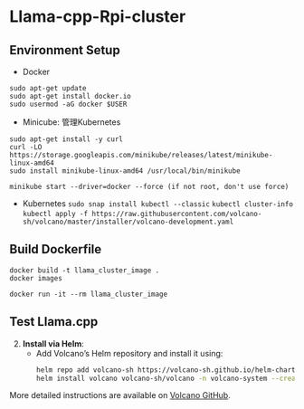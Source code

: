 # Llama-cpp-Rpi-cluster

## Environment Setup

* Docker
```
sudo apt-get update
sudo apt-get install docker.io
sudo usermod -aG docker $USER
```
* Minicube: 管理Kubernetes
```
sudo apt-get install -y curl
curl -LO https://storage.googleapis.com/minikube/releases/latest/minikube-linux-amd64
sudo install minikube-linux-amd64 /usr/local/bin/minikube

minikube start --driver=docker --force (if not root, don't use force)

```

* Kubernetes 
`sudo snap install kubectl --classic`
`kubectl cluster-info`
`kubectl apply -f https://raw.githubusercontent.com/volcano-sh/volcano/master/installer/volcano-development.yaml`

## Build Dockerfile
```
docker build -t llama_cluster_image .
docker images
```

`docker run -it --rm llama_cluster_image`

## Test Llama.cpp



2. **Install via Helm**:
   - Add Volcano’s Helm repository and install it using:
     ```bash
     helm repo add volcano-sh https://volcano-sh.github.io/helm-charts
     helm install volcano volcano-sh/volcano -n volcano-system --create-namespace
     ```

More detailed instructions are available on [Volcano GitHub](https://github.com/volcano-sh/volcano).